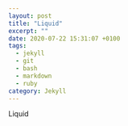 ```yaml
---
layout: post
title: "Liquid"
excerpt: ""
date: 2020-07-22 15:31:07 +0100
tags:
  - jekyll
  - git
  - bash
  - markdown
  - ruby
category: Jekyll
---
```


Liquid
